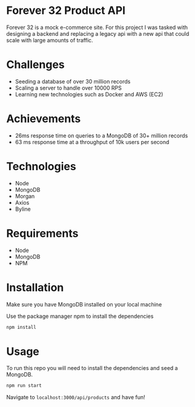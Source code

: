 # Forever 32 Product API

Forever 32 is a mock e-commerce site. For this project I was tasked with designing a backend and replacing a legacy api with a new api that could scale with large amounts of traffic.

# Challenges

- Seeding a database of over 30 million records
- Scaling a server to handle over 10000 RPS
- Learning new technologies such as Docker and AWS (EC2)

# Achievements
- 26ms response time on queries to a MongoDB of 30+ million records
- 63 ms response time at a throughput of 10k users per second

# Technologies
- Node
- MongoDB
- Morgan
- Axios
- Byline

# Requirements
- Node
- MongoDB
- NPM

# Installation

Make sure you have MongoDB installed on your local machine

Use the package manager npm to install the dependencies

```bash
npm install
```

# Usage

To run this repo you will need to install the dependencies and seed a MongoDB.

```bash
npm run start
```
Navigate to ``` localhost:3000/api/products ``` and have fun!
